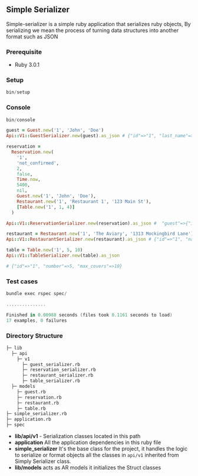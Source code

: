 ## Simple Serializer

Simple-serializer is a simple ruby application that serializes ruby objects, By serializing we mean the process of turning data structures into another format such as JSON

### Prerequisite

- Ruby 3.0.1

### Setup

```powershell
bin/setup
```

### Console

```powershell
bin/console
```

```ruby
guest = Guest.new('1', 'John', 'Doe')
Api::V1::GuestSerializer.new(guest).as_json # {"id"=>"1", "last_name"=>"Doe", "first_name"=>"John"}
```

```ruby
reservation =
  Reservation.new(
    '1',
    'not_confirmed',
    2,
    false,
    Time.now,
    5400,
    nil,
    Guest.new('1', 'John', 'Doe'),
    Restaurant.new('1', 'Restaurant 1', '123 Main St'),
    [Table.new('1', 1, 4)]
  )

Api::V1::ReservationSerializer.new(reservation).as_json #  "guest"=>{"id"=>"1", "last_name"=>"Doe", "first_name"=>"John"}, "restaurant"=>{"id"=>"1", "name"=>"Restaurant 1", "address"=>"123 Main St"}, "updated_at"=>"2022-03-06T23:27:21+02:00",  "created_at"=>"2022-03-06T23:27:21+02:00",  "notes"=>nil,  "duration"=>5400,  "start_time"=>"2022-03-06T23:26:37+02:00",  "walk_in"=>false,  "covers"=>2,  "status"=>"not_confirmed", {"id"=>"1","tables"=>[{"id"=>"1", "number"=>1, "max_covers"=>4}]}
```

```ruby
restaurant = Restaurant.new('1', 'The Aviary', '1313 Mockingbird Lane')
Api::V1::RestaurantSerializer.new(restaurant).as_json # {"id"=>"1", "name"=>"The Aviary", "address"=>"1313 Mockingbird Lane"}
```

```ruby
table = Table.new('1', 5, 10)
Api::V1::TableSerializer.new(table).as_json

# {"id"=>"1", "number"=>5, "max_covers"=>10}
```

### Test cases

```powershell
bundle exec rspec spec/

...............

Finished in 0.00988 seconds (files took 0.1161 seconds to load)
17 examples, 0 failures
```

### Directory Structure

```sh
├─ lib
  ├─ api
    ├─ v1
      ├─ guest_serializer.rb
      ├─ reservation_serializer.rb
      ├─ restaurant_serializer.rb
      ├─ table_serializer.rb
  ├─ models
    ├─ guest.rb
    ├─ reservation.rb
    ├─ restaurant.rb
    ├─ table.rb
├─ simple_serializer.rb
├─ application.rb
├─ spec
```

- **lib/api/v1** - Serialization classes located in this path
- **application** All the application dependencies in this ruby file
- **simple_serializer** It's the base class for the project, it handles the logic to serialize or format objects all the classes in `api/v1` inherited from Simply Serializer class.
- **lib/models** acts as AR models it initializes the Struct classes
